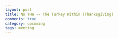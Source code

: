 ```yaml
---
layout: post
title: No THW -- The Turkey Within (Thanksgiving)
comments: true
category: upcoming
tags: meeting
---
```


